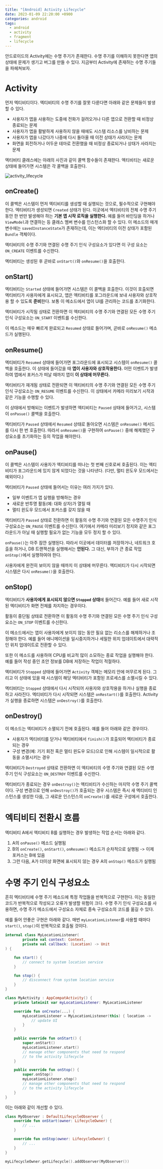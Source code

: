 ```yaml
---
title: "[Android] Activity Lifecycle"
date: 2023-01-09 22:20:00 +0900
categories: android
tags:
  - android
  - activity
  - fragment
  - lifecycle
---
```


안드로이드의 Activity에는 수명 주기가 존재한다.
수명 주기를 이해하지 못한다면 앱의 상태에 문제가 생기고 버그를 만들 수 있다.
지금부터 Activity에 존재하는 수명 주기들을 파헤쳐보자.

# Activity

먼저 엑티비티이다. 엑티비티의 수명 주기를 잘못 다룬다면 아래와 같은 문제들이 발생할 수 있다.

- 사용자가 앱을 사용하는 도중에 전화가 걸려오거나 다른 앱으로 전환할 때 비정상 종료되는 문제
- 사용자가 앱을 활발하게 사용하지 않을 때에도 시스템 리소스를 낭비하는 문제
- 사용자가 앱을 나갔다가 나중에 다시 돌아올 때 이전 상태가 사라지는 문제
- 화면을 회전하거나 어두운 테마로 전환했을 때 비정상 종료되거나 상태가 사라지는 문제

엑티비티 클래스에는 아래의 사진과 같이 콜백 함수들이 존재한다.
엑티비티는 새로운 상태에 들어가면 시스템은 각 콜백을 호출한다.

![activity_lifecycle](https://user-images.githubusercontent.com/57604817/211316998-565af4fd-3fc6-4476-8a4f-ef4a7133f858.png)

## onCreate()

이 콜백은 시스템이 먼저 엑티비티를 생성할 때 실행되는 것으로, 필수적으로 구현해야 한다. 엑티비티가 생성되면 `Created` 상태가 된다.
이곳에서 엑티비티의 전체 수명 주기 동안 한 번만 발생해야 하는 **기본 앱 시작 로직을 실행한다.**
예를 들어 바인딩을 하거나 `ViewModel`과 연결하는 등 클래스 멤버 변수를 인스턴스화 할 수 있다.
이 메소드의 매개변수에는 `savedInstanceState`가 존재하는데, 이는 엑티비티의 이전 상태가 포함된 `Bundle` 객체이다.

엑티비티의 수명 주기와 연결된 수명 주기 인식 구성요소가 있다면 이 구성 요소는 `ON_CREATE` 이벤트를 수신한다.

엑티비티는 생성된 후 곧바로 `onStart()`와 `onResume()`을 호출한다.

## onStart()

엑티비티는 `Started` 상태에 들어가면 시스템은 이 콜백을 호출한다.
이것이 호출되면 엑티비티가 사용자에게 표시되고, 앱은 엑티비티를 포그라운드에 보내 사용자와 상호작용 할 수 있도록 **준비**한다.
보통 이 메소드에서 앱이 UI를 관리하는 코드를 초기화한다.

엑티비티가 시작됨 상태로 전환하면 이 엑티비티의 수명 주기와 연결된 모든 수명 주기 인식 구성요소는 `ON_START` 이벤트를 수신한다.

이 메소드는 매우 빠르게 완료되고 `Resumed` 상태로 들어가며, 곧바로 `onResume()` 메소드가 실행된다.

## onResume()

엑티비티가 `Resumed` 상태에 들어가면 포그라운드에 표시되고 시스템이 `onResume()` 콜백을 호출한다.
이 상태에 들어갔을 때 **앱이 사용자와 상호작용한다.** 어떤 이벤트가 발생하여 앱에서 포커스가 떠날 때까지 앱이 **이 상태에 머무른다.**

엑티비티가 재개됨 상태로 전환되면 이 엑티비티의 수명 주기와 연결된 모든 수명 주기 인식 구성요소는 `ON_RESUME` 이벤트를 수신한다. 이 상태에서 카메라 미리보기 시작과 같은 기능을 수행할 수 있다.

이 상태에서 방해되는 이벤트가 발생하면 엑티비티는 `Paused` 상태에 들어가고, 시스템이 `onPasue()` 콜백을 호출한다.

엑티비티가 `Paused` 상태에서 `Resumed` 상태로 돌아오면 시스템은 `onResume()` 메서드를 다시 한 번 호출한다. 따라서 `onResume()`을 구현하여 `onPause()` 중에 해제했던 구성요소를 초기화하는 등의 작업을 해야한다.

## onPause()

이 콜백은 시스템이 사용자가 엑티비티를 떠나는 첫 번째 신호로써 호출된다.
이는 엑티비티가 포그라운드에 있지 않게 되었다는 것을 나타낸다.
(다만, 멀티 윈도우 모드에서는 예외이다.)

엑티비티가 `Paused` 상태에 들어서는 이유는 여러 가지가 있다.

- 일부 이벤트가 앱 실행을 방해하는 경우
- 새로운 반투명 활동(예: 대화 상자)가 열릴 때
- 멀티 윈도우 모드에서 포커스를 갖지 않을 때

엑티비티가 `Paused` 상태로 전환하면 이 활동의 수명 주기와 연결된 모든 수명주기 인식 구성요소는 `ON_PAUSE` 이벤트를 수신한다. 여기에서 카메라 미리보기 정지와 같은 포그라운드가 아닐 때 실행할 필요가 없는 기능을 모두 정지 할 수 있다.

`onPause()`는 아주 잠깐 실행된다. 따라서 이곳에서 데이터를 저장하거나, 네트워크 호출을 하거나, DB 트랜잭션을 실행해서는 **안된다.** 그 대신, 부하가 큰 종료 작업 `onStop()`에서 실행하여야 한다.

사용자에게 완전히 보이지 않을 때까지 이 상태에 머무른다. 엑티비티가 다시 시작되면 시스템은 다시 `onResume()`을 호출한다.

## onStop()

엑티비티가 **사용자에게 표시되지 않으면 `Stopped` 상태**에 들어간다.
예를 들어 새로 시작된 엑티비티가 화면 전체를 차지하는 경우이다.

활동이 중단됨 상태로 전환하면 이 활동의 수명 주기와 연결된 모든 수명 주기 인식 구성요소는 `ON_STOP` 이벤트를 수신한다.

이 메소드에서는 앱이 사용자에게 보이지 않는 동안 필요 없는 리소스를 해제하거나 조정해야 한다.
예를 들어 애니메이션을 일시중지하거나 세밀한 위치 업데이트에서 대략적인 위치 업데이트로 전환할 수 있다.

또한 이 메소드를 사용하여 CPU를 비교적 많이 소모하는 종료 작업을 실행해야 한다. 예를 들어 작성 중인 초안 정보를 DB에 저장하는 작업이 적절하다.

엑티비티가 `Stopped` 상태에 들어가면 `Activity` 객체는 메모리 안에 머무르게 된다. 그리고 이 상태에 있을 때 시스템이 해당 엑티비티가 포함된 프로세스를 소멸시킬 수 있다.

엑티비티는 `Stopped` 상태에서 다시 시작되어 사용자와 상호작용을 하거나 실행을 종료하고 사라진다. 엑티비티가 다시 시작되면 시스템은 `onRestart()`를 호출한다. Activity가 실행을 종료하면 시스템은 `onDestroy()`를 호출한다.

## onDestroy()

이 메소드는 엑티비티가 소멸되기 전에 호출된다. 예를 들어 아래와 같은 경우이다.

- 사용자가 엑티비티를 닫거나 엑티비티에서 `finish()`가 호출되어 엑티비티가 종료되는 경우
- 구성 변경(예: 기기 회전 혹은 멀티 윈도우 모드)으로 인해 시스템이 일시적으로 활동을 소멸시키는 경우

엑티비티가 `Destroyed` 상태로 전환하면 이 엑티비티의 수명 주기와 연결된 모든 수명 주기 인식 구성요소는 `ON_DESTROY` 이벤트를 수신한다.

엑티비티가 종료되는 경우 `onDestroy()`는 엑티비티가 수신하는 마지막 수명 주기 콜백이다.
구성 변경으로 인해 `onDestroy()`가 호출되는 경우 시스템은 즉시 새 엑티비티 인스턴스를 생성한 다음, 그 새로운 인스턴스의 `onCreate()`를 새로운 구성에서 호출한다.

# 엑티비티 전환시 흐름

엑티비티 A에서 엑티비티 B를 실행하는 경우 발생하는 작업 순서는 아래와 같다.

1. A의 `onPause()` 메소드 실행됨
2. B의 `onCreate()`, `onStart()`, `onResume()` 메소드가 순차적으로 실행됨 -> 이제 포커스는 B에 있음
3. 그런 다음, A가 더이상 화면에 표시되지 않는 경우 A의 `onStop()` 메소드가 실행됨

# 수명 주기 인식 구성요소

흔히 엑티비티에 수명 주기 메소드에 특정 작업들을 반복적으로 구현한다.
이는 동일한 코드가 반복적으로 작성되고 오류가 발생할 위험이 크다.
수명 주기 인식 구성요소를 사용하면, 수명 주기 메소드에서 구성요소 자체로 종속 구성요소의 코드를 옮길 수 있다.

예를 들어 안좋은 구현은 아래와 같다. 매번 `myLocationListener`를 사용할 때마다 `start()`, `stop()`이 반복적으로 호출될 것이다.

```kotlin
internal class MyLocationListener(
        private val context: Context,
        private val callback: (Location) -> Unit
) {

    fun start() {
        // connect to system location service
    }

    fun stop() {
        // disconnect from system location service
    }
}

class MyActivity : AppCompatActivity() {
    private lateinit var myLocationListener: MyLocationListener

    override fun onCreate(...) {
        myLocationListener = MyLocationListener(this) { location ->
            // update UI
        }
    }

    public override fun onStart() {
        super.onStart()
        myLocationListener.start()
        // manage other components that need to respond
        // to the activity lifecycle
    }

    public override fun onStop() {
        super.onStop()
        myLocationListener.stop()
        // manage other components that need to respond
        // to the activity lifecycle
    }
}
```

이는 아래와 같이 개선할 수 있다.

```kotlin
class MyObserver : DefaultLifecycleObserver {
    override fun onStart(owner: LifecycleOwner) {
        // ...
    }

    override fun onStop(owner: LifecycleOwner) {
        // ...
    }
}

myLifecycleOwner.getLifecycle().addObserver(MyObserver())
```
